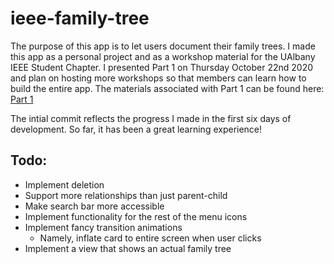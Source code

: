 # ieee-family-tree
The purpose of this app is to let users document their family trees. I made this app as a personal project and as a workshop material for the
UAlbany IEEE Student Chapter. I presented Part 1 on Thursday October 22nd 2020 and plan on hosting more workshops so that members can learn 
how to build the entire app. The materials associated with Part 1 can be found here: 
[Part 1](https://github.com/UAlbany-IEEE-Student-Branch/Fall-2020-Workshop-7-App "Explore the rest of our hard work, too!")

The intial commit reflects the progress I made in the first six days of development. So far, it has been a great learning experience!

## Todo:
* Implement deletion
* Support more relationships than just parent-child
* Make search bar more accessible 
* Implement functionality for the rest of the menu icons
* Implement fancy transition animations
  * Namely, inflate card to entire screen when user clicks
* Implement a view that shows an actual family tree
